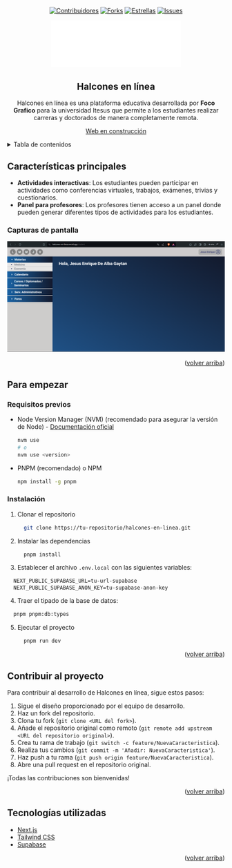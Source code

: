<!-- Gracias por proporcionar toda esa información. Con eso, puedo generar el README para la aplicación "Halcones en línea". Aquí tienes: -->

<a name="readme-top"></a>

<div align="center">

[![Contribuidores][contributors-shield]][contributors-url]
[![Forks][forks-shield]][forks-url]
[![Estrellas][stars-shield]][stars-url]
[![Issues][issues-shield]][issues-url]

<a href="https://halcones-en-linea.vercel.app/">
  <img width="300px" src="/public/img/logo-itesus.png" alt="Logo" width="800" />
</a>

## Halcones en línea

Halcones en línea es una plataforma educativa desarrollada por **Foco Grafico** para la universidad Itesus que permite a los estudiantes realizar carreras y doctorados de manera completamente remota.

[Web en construcción](https://halcones-en-linea.vercel.app/)

</div>

<details>
<summary>Tabla de contenidos</summary>

- [Halcones en línea](#halcones-en-linea)
- [Características principales](#características-principales)
  - [Capturas de pantalla](#capturas-de-pantalla)
- [Para empezar](#para-empezar)
  - [Requisitos previos](#requisitos-previos)
  - [Instalación](#instalación)
- [Contribuir al proyecto](#contribuir-al-proyecto)
- [Tecnologías utilizadas](#tecnologías-utilizadas)

</details>

## Características principales

- **Actividades interactivas**: Los estudiantes pueden participar en actividades como conferencias virtuales, trabajos, exámenes, trivias y cuestionarios.
- **Panel para profesores**: Los profesores tienen acceso a un panel donde pueden generar diferentes tipos de actividades para los estudiantes.

### Capturas de pantalla

![Captura de pantalla en móvil](/public/img/desktop-ss.png)
<!-- ![Captura de pantalla en ordenador](inserta-url-captura-ordenador) -->

<p align="right">(<a href="#readme-top">volver arriba</a>)</p>

## Para empezar

### Requisitos previos

- Node Version Manager (NVM) (recomendado para asegurar la versión de Node) - [Documentación oficial](https://github.com/nvm-sh/nvm?tab=readme-ov-file#installing-and-updating)

  ```sh
  nvm use
  # o
  nvm use <version>
  ```

- PNPM (recomendado) o NPM

  ```sh
  npm install -g pnpm
  ```

### Instalación

1. Clonar el repositorio

   ```sh
     git clone https://tu-repositorio/halcones-en-linea.git
   ```

2. Instalar las dependencias

   ```sh
     pnpm install
   ```

3. Establecer el archivo `.env.local` con las siguientes variables:

  ```plaintext
    NEXT_PUBLIC_SUPABASE_URL=tu-url-supabase
    NEXT_PUBLIC_SUPABASE_ANON_KEY=tu-supabase-anon-key
  ```

4. Traer el tipado de la base de datos:

  ```sh
    pnpm pnpm:db:types
  ```

5. Ejecutar el proyecto

   ```sh
     pnpm run dev
   ```

<p align="right">(<a href="#readme-top">volver arriba</a>)</p>

## Contribuir al proyecto

Para contribuir al desarrollo de Halcones en línea, sigue estos pasos:

1. Sigue el diseño proporcionado por el equipo de desarrollo.
2. Haz un fork del repositorio.
3. Clona tu fork (`git clone <URL del fork>`).
4. Añade el repositorio original como remoto (`git remote add upstream <URL del repositorio original>`).
5. Crea tu rama de trabajo (`git switch -c feature/NuevaCaracteristica`).
6. Realiza tus cambios (`git commit -m 'Añadir: NuevaCaracteristica'`).
7. Haz push a tu rama (`git push origin feature/NuevaCaracteristica`).
8. Abre una pull request en el repositorio original.

¡Todas las contribuciones son bienvenidas!

<p align="right">(<a href="#readme-top">volver arriba</a>)</p>

## Tecnologías utilizadas

- [Next.js](https://nextjs.org/)
- [Tailwind CSS](https://tailwindcss.com/)
- [Supabase](https://supabase.io/)

<p align="right">(<a href="#readme-top">volver arriba</a>)</p>

[contributors-shield]: https://img.shields.io/github/contributors/Foco-Grafico/halcones-en-linea.svg?style=for-the-badge
[contributors-url]: https://github.com/Foco-Grafico/halcones-en-linea/graphs/contributors
[forks-shield]: https://img.shields.io/github/forks/Foco-Grafico/halcones-en-linea.svg?style=for-the-badge
[forks-url]: https://github.com/Foco-Grafico/halcones-en-linea/network/members
[stars-shield]: https://img.shields.io/github/stars/Foco-Grafico/halcones-en-linea.svg?style=for-the-badge
[stars-url]: https://github.com/Foco-Grafico/halcones-en-linea/stargazers
[issues-shield]: https://img.shields.io/github/issues/Foco-Grafico/halcones-en-linea.svg?style=for-the-badge
[issues-url]: https://github.com/Foco-Grafico/halcones-en-linea/issues

<!-- Por favor, asegúrate de reemplazar `inserta-url-del-logo-aqui`, `inserta-url-captura-movil` y `inserta-url-captura-ordenador` con las URLs correspondientes para el logo y las capturas de pantalla de la aplicación. Además, reemplaza `tu-url-supabase` y `tu-supabase-anon-key` con las URL y clave anónima de Supabase correspondientes. Y finalmente, sustituye `tu-usuario` en los enlaces de los badges y las URL de GitHub con tu nombre de usuario de GitHub. -->
